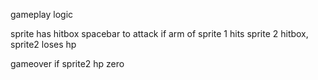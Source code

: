 gameplay logic 

sprite has hitbox 
spacebar to attack 
if arm of sprite 1 hits sprite 2 hitbox, sprite2 loses hp

gameover if sprite2 hp zero 
